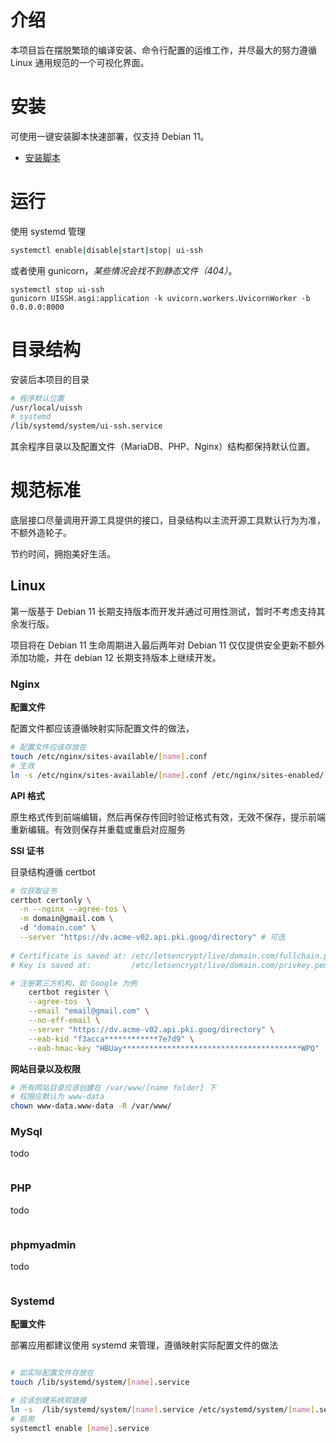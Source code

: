 # 介绍

本项目旨在摆脱繁琐的编译安装、命令行配置的运维工作，并尽最大的努力遵循 Linux 通用规范的一个可视化界面。

# 安装

可使用一键安装脚本快速部署，仅支持 Debian 11。

- [安装脚本](https://github.com/UISSH/install-script)

# 运行

使用 systemd 管理

```bash
systemctl enable|disable|start|stop| ui-ssh
```

或者使用 gunicorn，_某些情况会找不到静态文件（404）_。

```
systemctl stop ui-ssh
gunicorn UISSH.asgi:application -k uvicorn.workers.UvicornWorker -b 0.0.0.0:8000 
```

# 目录结构

安装后本项目的目录

```bash
# 程序默认位置
/usr/local/uissh
# systemd
/lib/systemd/system/ui-ssh.service
```

其余程序目录以及配置文件（MariaDB、PHP、Nginx）结构都保持默认位置。


# 规范标准

底层接口尽量调用开源工具提供的接口，目录结构以主流开源工具默认行为为准，不额外造轮子。

节约时间，拥抱美好生活。

## Linux

第一版基于 Debian 11 长期支持版本而开发并通过可用性测试，暂时不考虑支持其余发行版。

项目将在 Debian 11 生命周期进入最后两年对 Debian 11 仅仅提供安全更新不额外添加功能，并在 debian 12 长期支持版本上继续开发。

### Nginx

**配置文件**

配置文件都应该遵循映射实际配置文件的做法，

```bash
# 配置文件应该存放在 
touch /etc/nginx/sites-available/[name].conf
# 生效
ln -s /etc/nginx/sites-available/[name].conf /etc/nginx/sites-enabled/[name].conf
```

**API 格式**

原生格式传到前端编辑，然后再保存传回时验证格式有效，无效不保存，提示前端重新编辑。有效则保存并重载或重启对应服务

**SSl 证书**

目录结构遵循 certbot

```bash
# 仅获取证书
certbot certonly \
  -n --nginx --agree-tos \
  -m domain@gmail.com \ 
  -d "domain.com" \
  --server "https://dv.acme-v02.api.pki.goog/directory" # 可选
  
# Certificate is saved at: /etc/letsencrypt/live/domain.com/fullchain.pem
# Key is saved at:         /etc/letsencrypt/live/domain.com/privkey.pem
```

```bash
# 注册第三方机构，如 Google 为例
    certbot register \
    --agree-tos  \
    --email "email@gmail.com" \
    --no-eff-email \
    --server "https://dv.acme-v02.api.pki.goog/directory" \
    --eab-kid "f3acca************7e7d9" \
    --eab-hmac-key "HBUay****************************************WPQ"
```

**网站目录以及权限**

```bash
# 所有网站目录应该创建在 /var/www/[name folder] 下
# 权限应默认为 www-data
chown www-data.www-data -R /var/www/
```

### MySql

todo

```bash

```

### PHP

todo

```bash

```

### phpmyadmin

todo

```bash

```

### Systemd

**配置文件**

部署应用都建议使用 systemd 来管理，遵循映射实际配置文件的做法

```bash

# 如实际配置文件存放在
touch /lib/systemd/system/[name].service

# 应该创建系统软链接
ln -s  /lib/systemd/system/[name].service /etc/systemd/system/[name].service
# 启用
systemctl enable [name].service 
```



